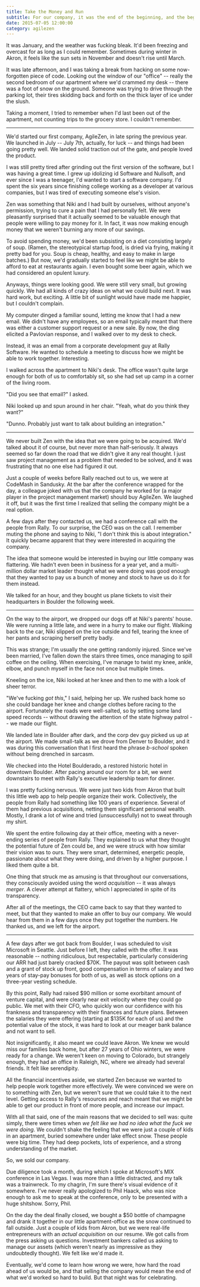 ```yaml
---
title: Take the Money and Run
subtitle: For our company, it was the end of the beginning, and the beginning of the end.
date: 2015-07-05 12:00:00
category: agilezen
---
```


<span class='drop-cap'>It was January</span>, and the weather was fucking bleak. It'd been freezing and overcast for as
long as I could remember. Sometimes during winter in Akron, it feels like the sun sets
in November and doesn't rise until March.

It was late afternoon, and I was taking a break from hacking on some now-forgotten piece
of code. Looking out the window of our "office" -- really the second bedroom of our
apartment where we'd crammed my desk -- there was a foot of snow on the ground.
Someone was trying to drive through the parking lot, their tires skidding back and forth
on the thick layer of ice under the slush.

Taking a moment, I tried to remember when I'd last been out of the apartment, not counting
trips to the grocery store. I couldn't remember.

---

We'd started our first company, AgileZen, in late spring the previous year. We launched in
July -- July 7th, actually, for luck -- and things had been going pretty well.
We landed solid traction out of the gate, and people loved the product.

I was still pretty tired after grinding out the first version of the software, but I was
having a great time. I grew up idolizing id Software and Nullsoft, and ever since I was
a teenager, I'd wanted to start a software company. I'd spent the six years since
finishing college working as a developer at various companies, but I was tired of executing
someone else's vision.

Zen was something that Niki and I had built by ourselves, without anyone's permission,
trying to cure a pain that I had personally felt. We were pleasantly surprised that
it actually seemed to be valuable enough that people were willing to pay money for it.
In fact, it was now making enough money that we weren't burning any more of our savings.

To avoid spending money, we'd been subsisting on a diet consisting largely of soup.
(Ramen, the stereotypical startup food, is dried via frying, making it pretty bad for
you. Soup is cheap, healthy, and easy to make in large batches.) But now, we'd gradually
started to feel like we might be able to afford to eat at restaurants again. I even bought
some beer again, which we had considered an opulent luxury.

Anyways, things were looking good. We were still very small, but growing quickly. We had all
kinds of crazy ideas on what we could build next. It was hard work, but exciting. A little
bit of sunlight would have made me happier, but I couldn't complain.

My computer dinged a familiar sound, letting me know that I had a new email. We didn't have
any employees, so an email typically meant that there was either a customer support request
or a new sale. By now, the ding elicited a Pavlovian response, and I walked over to my desk
to check.

Instead, it was an email from a corporate development guy at Rally Software. He wanted
to schedule a meeting to discuss how we might be able to work together. Interesting.

I walked across the apartment to Niki's desk. The office wasn't quite large enough for
both of us to comfortably sit, so she had set up camp in a corner of the living room.

"Did you see that email?" I asked.

Niki looked up and spun around in her chair. "Yeah, what do you think they want?"

"Dunno. Probably just want to talk about building an integration."

---

We never built Zen with the idea that we were going to be acquired. We'd talked about
it of course, but never more than half-seriously. It always seemed so far down the
road that we didn't give it any real thought. I just saw project management as a
problem that needed to be solved, and it was frustrating that no one else had figured
it out.

Just a couple of weeks before Rally reached out to us, we were at CodeMash in Sandusky.
At the bar after the conference wrapped for the day, a colleague joked with us that
the company he worked for (a major player in the project management market) should buy
AgileZen. We laughed it off, but it was the first time I realized that selling the
company might be a real option.

A few days after they contacted us, we had a conference call with the people from Rally.
To our surprise, the CEO was on the call. I remember muting the phone and saying to Niki,
"I don't think this is about integration." It quickly became apparent that they were
interested in acquiring the company.

The idea that someone would be interested in buying our little company was flattering.
We hadn't even been in business for a year yet, and a multi-million dollar market leader
thought what we were doing was good enough that they wanted to pay us a bunch of money
and stock to have us do it for them instead.

We talked for an hour, and they bought us plane tickets to visit their headquarters
in Boulder the following week.

---

On the way to the airport, we dropped our dogs off at Niki's parents' house. We were
running a little late, and were in a hurry to make our flight. Walking back to the car,
Niki slipped on the ice outside and fell, tearing the knee of her pants and scraping
herself pretty badly.

This was strange; I'm usually the one getting randomly injured. Since we've been married,
I've fallen down the stairs three times, once managing to spill coffee on the ceiling.
When exercising, I've manage to twist my knee, ankle, elbow, and punch myself in the face
not once but multiple times.

Kneeling on the ice, Niki looked at her knee and then to me with a look of sheer terror.

"We've fucking *got this*," I said, helping her up. We rushed back home so she could
bandage her knee and change clothes before racing to the airport. Fortunately the roads
were well-salted, so by setting some land speed records -- without drawing the
attention of the state highway patrol -- we made our flight.

We landed late in Boulder after dark, and the corp dev guy picked us up at the airport.
We made small-talk as we drove from Denver to Boulder, and it was during this conversation
that I first heard the phrase *b-school* spoken without being drenched in sarcasm.

We checked into the Hotel Boulderado, a restored historic hotel in downtown Boulder.
After pacing around our room for a bit, we went downstairs to meet with Rally's executive
leadership team for dinner.

I was pretty fucking nervous. We were just two kids from Akron that built this little
web app to help people organize their work. Collectively, the people from Rally had
something like 100 years of experience. Several of them had previous acquisitions,
netting them significant personal wealth. Mostly, I drank a lot of wine and tried
(unsuccessfully) not to sweat through my shirt.

We spent the entire following day at their office, meeting with a never-ending series
of people from Rally. They explained to us what they thought the potential future of Zen
could be, and we were struck with how similar their vision was to ours. They were smart,
determined, energetic people, passionate about what they were doing, and driven by a
higher purpose. I liked them quite a bit.

One thing that struck me as amusing is that throughout our conversations, they consciously
avoided using the word *acquisition* -- it was always *merger*. A clever attempt at
flattery, which I appreciated in spite of its transparency.

After all of the meetings, the CEO came back to say that they wanted to meet, but that
they wanted to make an offer to buy our company. We would hear from them in a few days
once they put together the numbers. He thanked us, and we left for the airport.

---

A few days after we got back from Boulder, I was scheduled to visit Microsoft in Seattle.
Just before I left, they called with the offer. It was reasonable -- nothing
ridiculous, but respectable, particularly considering our ARR had just barely cracked
$70K. The payout was split between cash and a grant of stock up front, good compensation
in terms of salary and two years of stay-pay bonuses for both of us, as well as stock
options on a three-year vesting schedule.

By this point, Rally had raised $90 million or some exorbitant amount of venture capital,
and were clearly near exit velocity where they could go public. We met with their CFO,
who quickly won our confidence with his frankness and transparency with their finances
and future plans. Between the salaries they were offering (starting at $135K for each
of us) and the potential value of the stock, it was hard to look at our meager bank
balance and not want to sell.

Not insignificantly, it also meant we could leave Akron. We knew we would miss our
families back home, but after 27 years of Ohio winters, we were ready for a change.
We weren't keen on moving to Colorado, but strangely enough, they had an office in
Raleigh, NC, where we already had several friends. It felt like serendipity.

All the financial incentives aside, we started Zen because we wanted to help people work
together more effectively. We were convinced we were on to something with Zen, but we
weren't sure that we could take it to the next level. Getting access to Rally's resources
and reach meant that we might be able to get our product in front of more people, and
increase our impact.

With all that said, one of the main reasons that we decided to sell was: quite simply,
there were times when *we felt like we had no idea what the fuck we were doing*. We
couldn't shake the feeling that we were just a couple of kids in an apartment, buried
somewhere under lake effect snow. These people were big time. They had deep pockets,
lots of experience, and a strong understanding of the market.

So, we sold our company.

Due diligence took a month, during which I spoke at Microsoft's MIX conference in
Las Vegas. I was more than a little distracted, and my talk was a trainwreck. To
my chagrin, I'm sure there's visual evidence of it somewhere. I've never really
apologized to Phil Haack, who was nice enough to ask me to speak at the conference,
only to be presented with a huge shitshow. Sorry, Phil.

On the day the deal finally closed, we bought a $50 bottle of champagne and drank it
together in our little apartment-office as the snow continued to fall outside.
Just a couple of kids from Akron, but we were real-life entrepreneurs with an
*actual acquisition* on our resume. We got calls from the press asking us questions.
Investment bankers called us asking to manage our assets (which weren't nearly as
impressive as they undoubtedly thought). We felt like we'd made it.

Eventually, we'd come to learn how wrong we were, how hard the road ahead of us would
be, and that selling the company would mean the end of what we'd worked so hard to build.
But that night was for celebrating.
